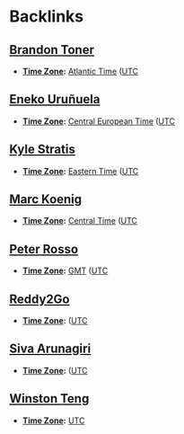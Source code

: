 
# Backlinks
## [Brandon Toner](<Brandon Toner.md>)
- **[Time Zone](<Time Zone.md>):** [Atlantic Time](<Atlantic Time.md>) ([UTC](<UTC.md>)

## [Eneko Uruñuela](<Eneko Uruñuela.md>)
- **[Time Zone](<Time Zone.md>):** [Central European Time](<Central European Time.md>) ([UTC](<UTC.md>)

## [Kyle Stratis](<Kyle Stratis.md>)
- **[Time Zone](<Time Zone.md>):** [Eastern Time](<Eastern Time.md>) ([UTC](<UTC.md>)

## [Marc Koenig](<Marc Koenig.md>)
- **[Time Zone](<Time Zone.md>):** [Central Time](<Central Time.md>) ([UTC](<UTC.md>)

## [Peter Rosso](<Peter Rosso.md>)
- **[Time Zone](<Time Zone.md>):** [GMT](<GMT.md>) ([UTC](<UTC.md>)

## [Reddy2Go](<Reddy2Go.md>)
- **[Time Zone](<Time Zone.md>):** ([UTC](<UTC.md>)

## [Siva Arunagiri](<Siva Arunagiri.md>)
- **[Time Zone](<Time Zone.md>):** ([UTC](<UTC.md>)

## [Winston Teng](<Winston Teng.md>)
- **[Time Zone](<Time Zone.md>):**  [UTC](<UTC.md>)

